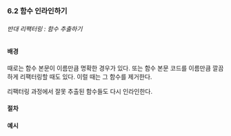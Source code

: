 ### 6.2 함수 인라인하기

###### 반대 리팩터링 : _함수 추출하기_

#### 배경

  때로는 함수 본문이 이름만큼 명확한 경우가 있다. 또는 함수 본문 코드를 이름만큼 깔끔하게 리팩터링할 때도 있다. 이럴 때는 그 함수를 제거한다.

  리팩터링 과정에서 잘못 추출된 함수들도 다시 인라인한다.


#### 절차

#### 예시